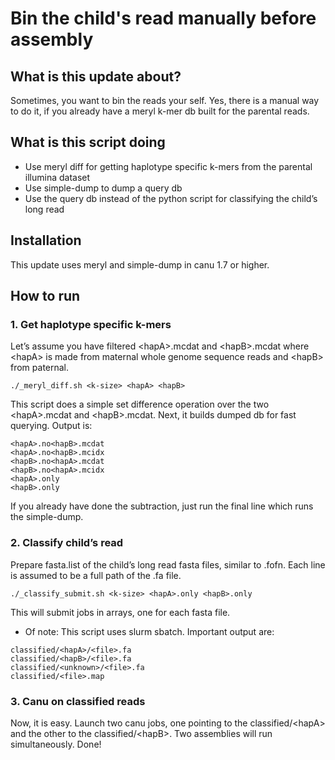# Bin the child's read manually before assembly

## What is this update about?
Sometimes, you want to bin the reads your self.
Yes, there is a manual way to do it, if you already have a meryl k-mer db built for the parental reads.

## What is this script doing
* Use meryl diff for getting haplotype specific k-mers from the parental illumina dataset
* Use simple-dump to dump a query db
* Use the query db instead of the python script for classifying the child’s long read

## Installation
This update uses meryl and simple-dump in canu 1.7 or higher.

## How to run
### 1. Get haplotype specific k-mers
Let’s assume you have filtered \<hapA\>.mcdat and \<hapB\>.mcdat where \<hapA\> is made from maternal whole genome sequence reads and \<hapB\> from paternal.
```
./_meryl_diff.sh <k-size> <hapA> <hapB>
```
This script does a simple set difference operation over the two \<hapA\>.mcdat and \<hapB\>.mcdat. Next, it builds dumped db for fast querying.
Output is:
```
<hapA>.no<hapB>.mcdat
<hapA>.no<hapB>.mcidx
<hapB>.no<hapA>.mcdat
<hapB>.no<hapA>.mcidx
<hapA>.only
<hapB>.only
```
If you already have done the subtraction, just run the final line which runs the simple-dump.

### 2. Classify child’s read
Prepare fasta.list of the child’s long read fasta files, similar to .fofn. Each line is assumed to be a full path of the .fa file.

```
./_classify_submit.sh <k-size> <hapA>.only <hapB>.only
```
This will submit jobs in arrays, one for each fasta file.
* Of note: This script uses slurm sbatch.
Important output are:
```
classified/<hapA>/<file>.fa
classified/<hapB>/<file>.fa
classified/<unknown>/<file>.fa
classified/<file>.map
```

### 3. Canu on classified reads
Now, it is easy. Launch two canu jobs, one pointing to the classified/\<hapA\> and the other to the classified/\<hapB\>.
Two assemblies will run simultaneously.
Done!



